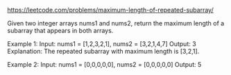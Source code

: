 https://leetcode.com/problems/maximum-length-of-repeated-subarray/

Given two integer arrays nums1 and nums2, return the maximum length of a subarray that appears in both arrays.

Example 1:
Input: nums1 = [1,2,3,2,1], nums2 = [3,2,1,4,7]
Output: 3
Explanation: The repeated subarray with maximum length is [3,2,1].

Example 2:
Input: nums1 = [0,0,0,0,0], nums2 = [0,0,0,0,0]
Output: 5
